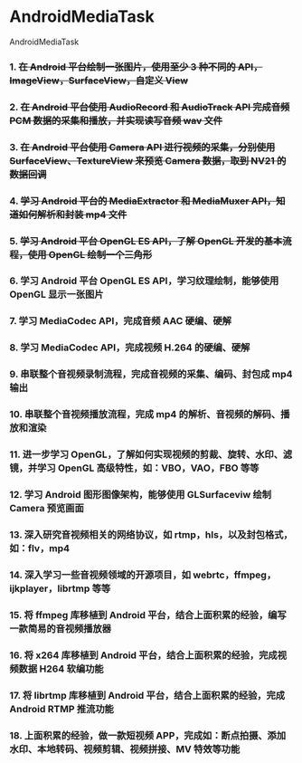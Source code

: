 # AndroidMediaTask
AndroidMediaTask


### 1. ~~在 Android 平台绘制一张图片，使用至少 3 种不同的 API，ImageView，SurfaceView，自定义 View~~   
### 2. ~~在 Android 平台使用 AudioRecord 和 AudioTrack API 完成音频 PCM 数据的采集和播放，并实现读写音频 wav 文件~~   
### 3. ~~在 Android 平台使用 Camera API 进行视频的采集，分别使用 SurfaceView、TextureView 来预览 Camera 数据，取到 NV21 的数据回调~~   
### 4. ~~学习 Android 平台的 MediaExtractor 和 MediaMuxer API，知道如何解析和封装 mp4 文件~~   
### 5. ~~学习 Android 平台 OpenGL ES API，了解 OpenGL 开发的基本流程，使用 OpenGL 绘制一个三角形~~  
### 6. 学习 Android 平台 OpenGL ES API，学习纹理绘制，能够使用 OpenGL 显示一张图片   
### 7. 学习 MediaCodec API，完成音频 AAC 硬编、硬解   
### 8. 学习 MediaCodec API，完成视频 H.264 的硬编、硬解   
### 9. 串联整个音视频录制流程，完成音视频的采集、编码、封包成 mp4 输出   
### 10. 串联整个音视频播放流程，完成 mp4 的解析、音视频的解码、播放和渲染   
### 11. 进一步学习 OpenGL，了解如何实现视频的剪裁、旋转、水印、滤镜，并学习 OpenGL 高级特性，如：VBO，VAO，FBO 等等   
### 12. 学习 Android 图形图像架构，能够使用 GLSurfaceviw 绘制 Camera 预览画面   
### 13. 深入研究音视频相关的网络协议，如 rtmp，hls，以及封包格式，如：flv，mp4   
### 14. 深入学习一些音视频领域的开源项目，如 webrtc，ffmpeg，ijkplayer，librtmp 等等   
### 15. 将 ffmpeg 库移植到 Android 平台，结合上面积累的经验，编写一款简易的音视频播放器   
### 16. 将 x264 库移植到 Android 平台，结合上面积累的经验，完成视频数据 H264 软编功能   
### 17. 将 librtmp 库移植到 Android 平台，结合上面积累的经验，完成 Android RTMP 推流功能   
### 18. 上面积累的经验，做一款短视频 APP，完成如：断点拍摄、添加水印、本地转码、视频剪辑、视频拼接、MV 特效等功能
